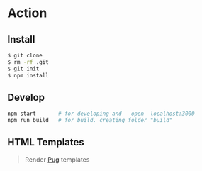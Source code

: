 # Action

## Install
```sh
$ git clone 
$ rm -rf .git
$ git init
$ npm install
```

## Develop
```sh
npm start       # for developing and   open  localhost:3000
npm run build   # for build. creating folder "build"
```

## HTML Templates 

> Render [Pug](https://pugjs.org/api/getting-started.html) templates
